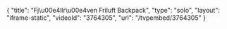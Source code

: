 {
    "title": "Fj\u00e4llr\u00e4ven Friluft Backpack",
    "type": "solo",
    "layout": "iframe-static",
    "videoId": "3764305",
    "url": "\/tvpembed\/3764305"
}
